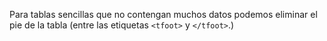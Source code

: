 Para tablas sencillas que no contengan muchos datos podemos eliminar el pie de la tabla (entre las etiquetas `<tfoot>` y `</tfoot>`.)
